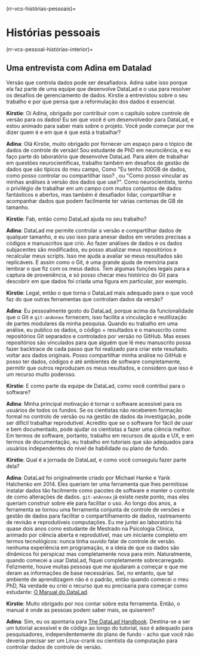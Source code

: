 (rr-vcs-histórias-pessoais)=
# Histórias pessoais

(rr-vcs-pessoal-histórias-interior)=
## Uma entrevista com Adina em Datalad

Versão que controla dados pode ser desafiadora. Adina sabe isso porque ela faz parte de uma equipe que desenvolve DataLad e o usa para resolver os desafios de gerenciamento de dados. Kirstie a entrevistou sobre o seu trabalho e por que pensa que a reformulação dos dados é essencial.


**Kirstie**: Oi Adina, obrigado por contribuir com o capítulo sobre controle de versão para os dados! Eu sei que você é um desenvolvedor para DataLad, e estou animado para saber mais sobre o projeto. Você pode começar por me dizer quem é e em que é que está a trabalhar?

**Adina**: Olá Kirstie, muito obrigado por fornecer um espaço para o tópico de dados de controle de versão! Sou estudante de PhD em neurociência, e eu faço parte do laboratório que desenvolve DataLad. Para além de trabalhar em questões neurocientíficas, trabalho também em desafios de gestão de dados que são típicos do meu campo, Como "Eu tenho 300GB de dados, como posso controlar ou compartilhar isso? , ou "Como posso vincular as minhas análises à versão dos dados que use?". Como neurocientista, tenho o privilégio de trabalhar em um campo com muitos conjuntos de dados fantásticos e abertos, mas também é desafiador lidar, compartilhar e acompanhar dados que podem facilmente ter várias centenas de GB de tamanho.

**Kirstie**: Fab, então como DataLad ajuda no seu trabalho?

**Adina**: DataLad me permite controlar a versão e compartilhar dados de qualquer tamanho, e eu uso isso para anexar dados em versões precisas a códigos e manuscritos que crio. Ao fazer análises de dados e os dados subjacentes são modificados, eu posso atualizar meus repositórios e recalcular meus scripts. Isso me ajuda a avaliar se meus resultados são replicáveis. E assim como o Git, é uma grande ajuda de memória para lembrar o que fiz com os meus dados. Tem algumas funções legais para a captura de proveniência, e só posso checar meu histórico do Git para descobrir em que dados foi criada uma figura em particular, por exemplo.


**Kirstie**: Legal, então o que torna o DataLad mais adequado para o que você faz do que outras ferramentas que controlam dados da versão?

**Adina**: Eu pessoalmente gosto do DataLad, porque acima da funcionalidade que o Git e `git-anAnnex` fornecem, isso facilita a vinculação e reutilização de partes modulares da minha pesquisa. Quando eu trabalho em uma análise, eu publico os dados, o código + resultados e o manuscrito como repositórios Git separados e controlados por versão no GitHub. Mas esses repositórios são vinculados para que alguém que lê meu manuscrito possa fazer backtrace de cada passo que foi realizado para criar este resultado. voltar aos dados originais. Posso compartilhar minha análise no GitHub e posso ter dados, códigos e até ambientes de software completamente, permitir que outros reproduzam os meus resultados, e considero que isso é um recurso muito poderoso.

**Kirstie**: E como parte da equipe de DataLad, como você contribui para o software?

**Adina**: Minha principal motivação é tornar o software acessível para os usuários de todos os fundos. Se os cientistas não receberem formação formal no controlo de versão ou na gestão de dados da investigação, pode ser difícil trabalhar reprodutível. Acredito que se o software for fácil de usar e bem documentado, pode ajudar os cientistas a fazer uma ciência melhor. Em termos de software, portanto, trabalho em recursos de ajuda e UX, e em termos de documentação, eu trabalho em tutoriais que são adequados para usuários independentes do nível de habilidade ou plano de fundo.

**Kirstie**: Qual é a jornada de DataLad, e como você conseguiu fazer parte dela?

**Adina**: DataLad foi originalmente criado por Michael Hanke e Yarik Halchenko em 2014. Eles queriam ter uma ferramenta que lhes permitisse instalar dados tão facilmente como pacotes de software e manter o controle de como alterações de dados. `git-anAnnex` já existe neste ponto, mas eles queriam construir sobre ele para facilitar o uso. Ao longo dos anos, a ferramenta se tornou uma ferramenta conjunta de controle de versões e gestão de dados para facilitar o compartilhamento de dados, rastreamento de revisão e reprodutíveis computações. Eu me juntei ao laboratório há quase dois anos como estudante de Mestrado na Psicologia Clínica, animado por ciência aberta e reprodutível, mas um iniciante completo em termos tecnológicos: nunca tinha ouvido falar de controle de versão. nenhuma experiência em programação, e a ideia de que os dados são dinâmicos foi perspicaz mas completamente nova para mim. Naturalmente, quando comecei a usar DataLad, fiquei completamente sobrecarregado. Felizmente, houve muitas pessoas que me ajudaram a começar e que me deram as informações de base necessárias. Sei, no entanto, que tal ambiente de aprendizagem não é o padrão, então quando comecei o meu PhD, Na verdade eu criei o recurso que eu precisaria para começar como estudante: [O Manual do DataLad](http://handbook.datalad.org).

**Kirstie**: Muito obrigado por nos contar sobre esta ferramenta. Então, o manual é onde as pessoas podem saber mais, se quiserem?

**Adina**: Sim, eu os apontaria para [The DataLad Handbook](http://handbook.datalad.org). Destina-se a ser um tutorial acessível e de código ao longo do tutorial, isso é adequado para pesquisadores, independentemente do plano de fundo - acho que você não deveria precisar ser um Linux-crank ou cientista da computação para controlar dados de controle de versão.
